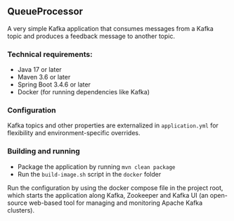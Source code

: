 ## QueueProcessor

A very simple Kafka application that consumes messages from a Kafka topic and produces a feedback message to another topic.

### Technical requirements:

- Java 17 or later
- Maven 3.6 or later
- Spring Boot 3.4.6 or later
- Docker (for running dependencies like Kafka)

### Configuration

Kafka topics and other properties are externalized in `application.yml` for flexibility and environment-specific overrides.

### Building and running

- Package the application by running `mvn clean package`
- Run the `build-image.sh` script in the `docker` folder

Run the configuration by using the docker compose file in the project root, which starts the application
along Kafka, Zookeeper and Kafka UI (an open-source web-based tool for managing and monitoring Apache Kafka clusters).
